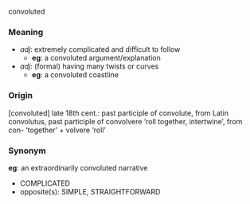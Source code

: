 convoluted
### Meaning
+ _adj_: extremely complicated and difficult to follow
	+ __eg__: a convoluted argument/explanation
+ _adj_: (formal) having many twists or curves
	+ __eg__: a convoluted coastline

### Origin

[convoluted] late 18th cent.: past participle of convolute, from Latin convolutus, past participle of convolvere ‘roll together, intertwine’, from con- ‘together’ + volvere ‘roll’

### Synonym

__eg__: an extraordinarily convoluted narrative

+ COMPLICATED
+ opposite(s): SIMPLE, STRAIGHTFORWARD



